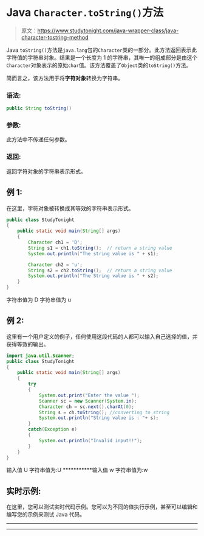 # Java `Character.toString()`方法

> 原文：<https://www.studytonight.com/java-wrapper-class/java-character-tostring-method>

Java `toString()`方法是`java.lang`包的`Character`类的一部分。此方法返回表示此字符值的字符串对象。结果是一个长度为 1 的字符串，其唯一的组成部分是由这个`Character`对象表示的原始`char`值。该方法覆盖了`Object`类的`toString()`方法。

简而言之，该方法用于将**字符对象**转换为字符串。

### 语法:

```java
public String toString() 
```

### 参数:

此方法中不传递任何参数。

### 返回:

返回字符对象的字符串表示形式。

## 例 1:

在这里，字符对象被转换成其等效的字符串表示形式。

```java
public class StudyTonight
{  
	public static void main(String[] args) 
	{  
		Character ch1 = 'D';       
		String s1 = ch1.toString();  // return a string value 
		System.out.println("The string value is " + s1);              

		Character ch2 = 'u';                    
		String s2 = ch2.toString();  // return a string value 
		System.out.println("The String value is " + s2);  
	}  
} 
```

字符串值为 D
字符串值为 u

## 例 2:

这里有一个用户定义的例子，任何使用这段代码的人都可以输入自己选择的值，并获得等效的输出。

```java
import java.util.Scanner;  
public class StudyTonight
{  
	public static void main(String[] args) 
	{  
		try
		{
			System.out.print("Enter the value ");  
			Scanner sc = new Scanner(System.in);  
			Character ch = sc.next().charAt(0);  
			String s = ch.toString(); //converting to string
			System.out.println("String value is : "+ s);          
		}
		catch(Exception e)
		{
			System.out.println("Invalid input!!");
		}
	}  
} 
```

输入值 U
字符串值为:U
***********输入值 w
字符串值为:w

## 实时示例:

在这里，您可以测试实时代码示例。您可以为不同的值执行示例，甚至可以编辑和编写您的示例来测试 Java 代码。

* * *

* * *